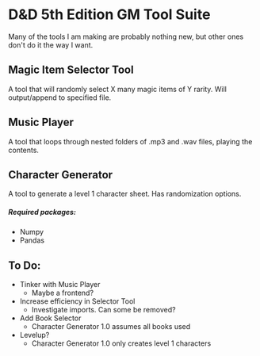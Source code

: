 # D&D 5th Edition GM Tool Suite

Many of the tools I am making are probably nothing new, but other ones don't do it the way I want.

## Magic Item Selector Tool

A tool that will randomly select X many magic items of Y rarity. Will output/append to specified file.

## Music Player

A tool that loops through nested folders of .mp3 and .wav files, playing the contents.

## Character Generator

A tool to generate a level 1 character sheet. Has randomization options.

##### Required packages:

- Numpy
- Pandas


## To Do:

* Tinker with Music Player
	- Maybe a frontend?
* Increase efficiency in Selector Tool
	- Investigate imports. Can some be removed?
* Add Book Selector
	- Character Generator 1.0 assumes all books used
* Levelup?
	- Character Generator 1.0 only creates level 1 characters